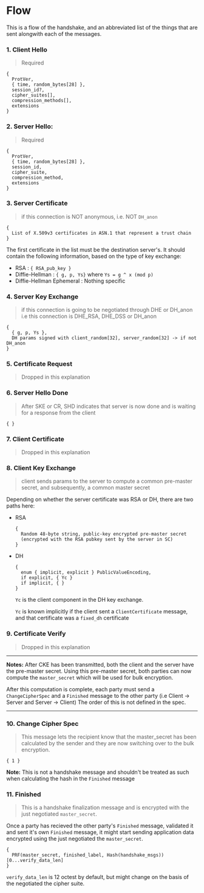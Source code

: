 # Flow

This is a flow of the handshake, and an abbreviated list of the things that are
sent alongwith each of the messages.

### 1. Client Hello

  > Required

  ```
  { 
    ProtVer, 
    { time, random_bytes[28] }, 
    session_id?, 
    cipher_suites[], 
    compression_methods[], 
    extensions
  }
  ```

### 2. Server Hello: 

  > Required

  ```
  {
    ProtVer,
    { time, random_bytes[28] },
    session_id,
    cipher_suite,
    compression_method,
    extensions
  }
  ```

### 3. Server Certificate 

  > if this connection is NOT anonymous, i.e. NOT `DH_anon`

  ```
  {
    List of X.509v3 certificates in ASN.1 that represent a trust chain
  }
  ```

  The first certificate in the list must be the destination server's. It should
  contain the following information, based on the type of key exchange:

  * RSA                      : `{ RSA_pub_key }`
  * Diffie-Hellman           : `{ g, p, Ys}` where `Ys = g ^ x (mod p)`
  * Diffie-Hellman Ephemeral : Nothing specific

### 4. Server Key Exchange

> if this connection is going to be negotiated through DHE or DH_anon
> i.e this connection is DHE_RSA, DHE_DSS or DH_anon

```
{
  { g, p, Ys },
  DH params signed with client_random[32], server_random[32] -> if not DH_anon
}
```

### 5. Certificate Request

> Dropped in this explanation

### 6. Server Hello Done

> After SKE or CR, SHD indicates that server is now done and is waiting for a
> response from the client

```
{ }
```

### 7. Client Certificate

> Dropped in this explanation

### 8. Client Key Exchange

> client sends params to the server to compute a common pre-master secret, and
> subsequently, a common master secret

Depending on whether the server certificate was RSA or DH, there are two paths
here:

* RSA

    ```
    {
      Random 48-byte string, public-key encrypted pre-master secret
      (encrypted with the RSA pubkey sent by the server in SC)
    }
    ```

* DH

    ```
    {
      enum { implicit, explicit } PublicValueEncoding,
      if explicit, { Yc }
      if implicit, { }
    }
    ```

    `Yc` is the client component in the DH key exchange.

    `Yc` is known implicitly if the client sent a `ClientCertificate` message,
    and that certificate was a `fixed_dh` certificate

### 9. Certificate Verify

> Dropped in this explanation

***

**Notes:** After CKE has been transmitted, both the client and the server have
the pre-master secret. Using this pre-master secret, both parties can now
compute the `master_secret` which will be used for bulk encryption.

After this computation is complete, each party must send a `ChangeCipherSpec`
and a `Finished` message to the other party (i.e Client -> Server and Server ->
Client) The order of this is not defined in the spec.

***

### 10. Change Cipher Spec

> This message lets the recipient know that the master_secret has been
> calculated by the sender and they are now switching over to the bulk encryption.

```
{ 1 }
```

**Note:** This is not a handshake message and shouldn't be treated as such when
calculating the hash in the `Finished` message

### 11. Finished

> This is a handshake finalization message and is encrypted with the just
> negotiated `master_secret`. 

Once a party has recieved the other party's `Finished` message, validated it and
sent it's own `Finished` message, it might start sending application data
encrypted using the just negotiated the `master_secret`.

```
{ 
  PRF(master_secret, finished_label, Hash(handshake_msgs))[0...verify_data_len]
}
```

`verify_data_len` is 12 octest by default, but might change on the basis of the
negotiated the cipher suite.

